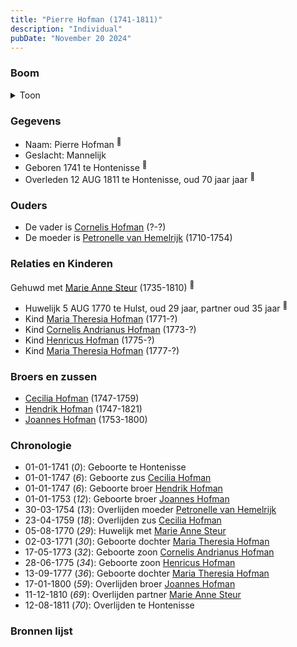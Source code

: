 ```yaml
---
title: "Pierre Hofman (1741-1811)"
description: "Individual"
pubDate: "November 20 2024"
---
```


### Boom
<details><summary>Toon</summary>

![test](https://www.plantuml.com/plantuml/svg/dPNVRzem4CVV_LUSseSz8UK78O0GBJ0OcyQ4rlPXcYPaaYju90woJH6g-Dzt42j0c0hjc-sxytrytxlaNXkkp2fDc5u8kUIAfp3bqMAcifMCUrcIAJ2AIqqcb8RDHOmG2HKbcAynNPeDf9XEKUdyI1jKc9dD4jdHhL72jOPN1W3TJCMe7kSYMaZKkjLAkP3jDlXiozWd6EzJQPP7tFGo9J4H6eRPSyhb3N0DNnt7gJO0Rll-81XqwThNPu59l8LMSygdcyaqCoR1PXlkA9lMHcNPaOjUh99amcKyYHHPfnbXx7tlYC2c7IC5KU84uOLB66AAYH9_5qN-mA7yWsxVx_jlv7T3ru7lFDLhH7hrPGZVWL7d9yK5rUEuWglLN6CS2paZNwyAd_izylKQUwm1ORaXt2PYDZSROi_MXBPbjboLYlLWblzmO2FfO6yAM546WKfXkVP108LgbpLmmwfBDqY3KcXzHGrS3pfFNy2jkoTnsu9gn9L0w4Y9y61mfGvWjUj4yGFI-ZA7czUtJXgUSFn7Yo173aEdaC9ppgKuUW27npbDYgP5gRor-ZMly6oZX4H9-9m6-PqzNenMHyR48rTdGrQxQiYeSqQTNpiK_wCeGvHAHES0eNCDW5U7Rqy_TW31Hm7ULeHgV4rV-V3G7-ymmdTZsB6o8-avpBRpuS2sLCMsI6dVEDs79V_GPRQpAh_fAnsZ_5C4Mg5BXZ17807A1fUnUvGn_JN-0G00)
</details>

### Gegevens
- Naam: Pierre Hofman <sup><a href="../s00074/" style="text-decoration:none" title="Overlijden Pierre Hofman 12-8-1811">:link:</a></sup>
- Geslacht: Mannelijk
- Geboren 1741 te Hontenisse <sup><a href="../s00074/" style="text-decoration:none" title="Overlijden Pierre Hofman 12-8-1811">:link:</a></sup>
- Overleden 12 AUG 1811 te Hontenisse, oud 70 jaar jaar <sup><a href="../s00074/" style="text-decoration:none" title="Overlijden Pierre Hofman 12-8-1811">:link:</a></sup>

### Ouders
- De vader is [Cornelis Hofman](../i00049/) (?-?)
- De moeder is [Petronelle van Hemelrijk](../i00050/) (1710-1754)

### Relaties en Kinderen

Gehuwd met [Marie Anne Steur](../i00056/) (1735-1810) <sup><a href="../s00089/" style="text-decoration:none" title="Huwelijk Pieter Hofman en Maria Anna Steur 05-08-1770 ">:link:</a></sup>
- Huwelijk 5 AUG 1770 te Hulst, oud 29 jaar, partner oud 35 jaar <sup><a href="../s00089/" style="text-decoration:none" title="Huwelijk Pieter Hofman en Maria Anna Steur 05-08-1770 ">:link:</a></sup>
- Kind [Maria Theresia Hofman](../i00068/) (1771-?)
- Kind [Cornelis Andrianus Hofman](../i00069/) (1773-?)
- Kind [Henricus Hofman](../i00070/) (1775-?)
- Kind [Maria Theresia Hofman](../i00071/) (1777-?)

### Broers en zussen
- [Cecilia Hofman](../i00054/) (1747-1759)
- [Hendrik Hofman](../i00057/) (1747-1821)
- [Joannes Hofman](../i00040/) (1753-1800)

### Chronologie
- 01-01-1741 (<i>0</i>): Geboorte te Hontenisse
- 01-01-1747 (<i>6</i>): Geboorte zus [Cecilia Hofman](../i00054/)
- 01-01-1747 (<i>6</i>): Geboorte broer [Hendrik Hofman](../i00057/)
- 01-01-1753 (<i>12</i>): Geboorte broer [Joannes Hofman](../i00040/)
- 30-03-1754 (<i>13</i>): Overlijden moeder [Petronelle van Hemelrijk](../i00050/)
- 23-04-1759 (<i>18</i>): Overlijden zus [Cecilia Hofman](../i00054/)
- 05-08-1770 (<i>29</i>): Huwelijk met [Marie Anne Steur](../i00056/)
- 02-03-1771 (<i>30</i>): Geboorte dochter [Maria Theresia Hofman](../i00068/)
- 17-05-1773 (<i>32</i>): Geboorte zoon [Cornelis Andrianus Hofman](../i00069/)
- 28-06-1775 (<i>34</i>): Geboorte zoon [Henricus Hofman](../i00070/)
- 13-09-1777 (<i>36</i>): Geboorte dochter [Maria Theresia Hofman](../i00071/)
- 17-01-1800 (<i>59</i>): Overlijden broer [Joannes Hofman](../i00040/)
- 11-12-1810 (<i>69</i>): Overlijden partner [Marie Anne Steur](../i00056/)
- 12-08-1811 (<i>70</i>): Overlijden te Hontenisse

### Bronnen lijst